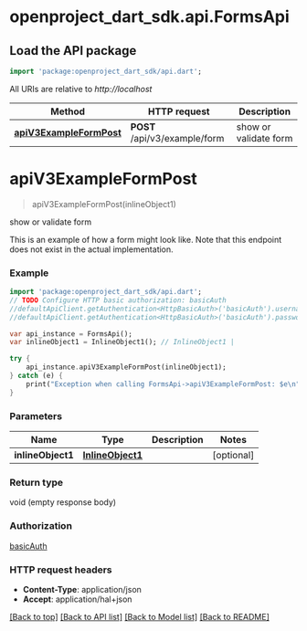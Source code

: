 # openproject_dart_sdk.api.FormsApi

## Load the API package
```dart
import 'package:openproject_dart_sdk/api.dart';
```

All URIs are relative to *http://localhost*

Method | HTTP request | Description
------------- | ------------- | -------------
[**apiV3ExampleFormPost**](FormsApi.md#apiV3ExampleFormPost) | **POST** /api/v3/example/form | show or validate form


# **apiV3ExampleFormPost**
> apiV3ExampleFormPost(inlineObject1)

show or validate form

This is an example of how a form might look like. Note that this endpoint does not exist in the actual implementation.

### Example 
```dart
import 'package:openproject_dart_sdk/api.dart';
// TODO Configure HTTP basic authorization: basicAuth
//defaultApiClient.getAuthentication<HttpBasicAuth>('basicAuth').username = 'YOUR_USERNAME'
//defaultApiClient.getAuthentication<HttpBasicAuth>('basicAuth').password = 'YOUR_PASSWORD';

var api_instance = FormsApi();
var inlineObject1 = InlineObject1(); // InlineObject1 | 

try { 
    api_instance.apiV3ExampleFormPost(inlineObject1);
} catch (e) {
    print("Exception when calling FormsApi->apiV3ExampleFormPost: $e\n");
}
```

### Parameters

Name | Type | Description  | Notes
------------- | ------------- | ------------- | -------------
 **inlineObject1** | [**InlineObject1**](InlineObject1.md)|  | [optional] 

### Return type

void (empty response body)

### Authorization

[basicAuth](../README.md#basicAuth)

### HTTP request headers

 - **Content-Type**: application/json
 - **Accept**: application/hal+json

[[Back to top]](#) [[Back to API list]](../README.md#documentation-for-api-endpoints) [[Back to Model list]](../README.md#documentation-for-models) [[Back to README]](../README.md)

